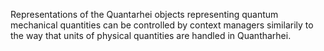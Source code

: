 Representations of the Quantarhei objects representing quantum mechanical quantities can be controlled by context managers similarily to the way that units of physical quantities are handled in Quantharhei.